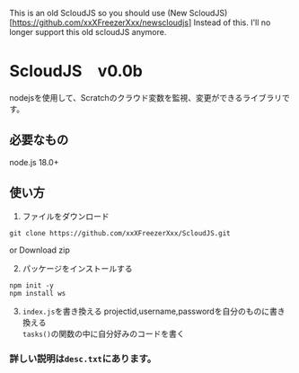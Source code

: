 This is an old ScloudJS so you should use (New ScloudJS)[https://github.com/xxXFreezerXxx/newscloudjs] Instead of this. I'll no longer support this old scloudJS anymore.

# ScloudJS　v0.0b
nodejsを使用して、Scratchのクラウド変数を監視、変更ができるライブラリです。

## 必要なもの
node.js 18.0+
## 使い方
1. ファイルをダウンロード
```
git clone https://github.com/xxXFreezerXxx/ScloudJS.git
```
or Download zip

2. パッケージをインストールする
```
npm init -y
npm install ws
```
3. `index.js`を書き換える
projectid,username,passwordを自分のものに書き換える<br>
`tasks()`の関数の中に自分好みのコードを書く

### 詳しい説明は`desc.txt`にあります。
